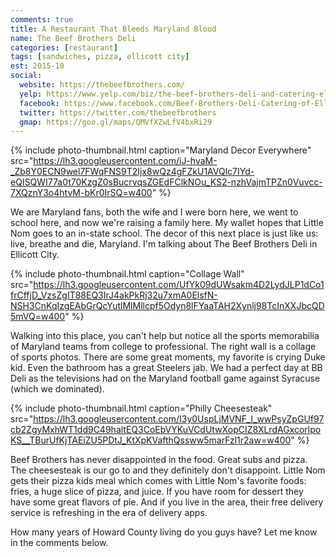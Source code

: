 ```yaml
---
comments: true
title: A Restaurant That Bleeds Maryland Blood
name: The Beef Brothers Deli
categories: [restaurant]
tags: [sandwiches, pizza, ellicott city]
est: 2015-10
social:
  website: https://thebeefbrothers.com/
  yelp: https://www.yelp.com/biz/the-beef-brothers-deli-and-catering-ellicott-city-2
  facebook: https://www.facebook.com/Beef-Brothers-Deli-Catering-of-Ellicott-City-182820738417762/
  twitter: https://twitter.com/thebeefbrothers
  gmap: https://goo.gl/maps/QMVfXZwLfV4bxRi29
---
```


{%
  include photo-thumbnail.html 
  caption="Maryland Decor Everywhere"
  src="https://lh3.googleusercontent.com/iJ-hvaM-_Zb8Y0ECN9wel7FWqFNS9T2Ijx8wQz4gFZkU1AVQlc7IYd-eQISQWI77a0t70KzgZ0sBucrvqsZGEdFClkNOu_KS2-nzhVajmTPZn0Vuvcc-7XQznY3o4htvM-bKr0IrSQ=w400"
%}

We are Maryland fans, both the wife and I were born here, we went to school here, and now we're raising a family here. My wallet hopes that Little Nom goes to an in-state school. The decor of this next place is just like us: live, breathe and die, Maryland. I'm talking about The Beef Brothers Deli in Ellicott City.

<!--more-->

{%
  include photo-thumbnail.html 
  caption="Collage Wall"
  src="https://lh3.googleusercontent.com/UfYk09dUWsakm4D2LydJLP1dCo1frCffjD_VzsZgIT88EQ3IrJ4akPkRj32u7xmA0ElsfN-NSH3CnKqIzgEAbGrQcYutlMlMllcpf5Odyn8lFYaaTAH2Xynlj98TcInXXJbcQD5mVQ=w400"
%}

Walking into this place, you can't help but notice all the sports memorabilia of Maryland teams from college to professional. The right wall is a collage of sports photos. There are some great moments, my favorite is crying Duke kid. Even the bathroom has a great Steelers jab. We had a perfect day at BB Deli as the televisions had on the Maryland football game against Syracuse (which we dominated).

{%
  include photo-thumbnail.html 
  caption="Philly Cheesesteak"
  src="https://lh3.googleusercontent.com/I3y0UspLjMVNF_I_wwPsyZpGUf97cb2ZgyMxhWT1dd9C49haltEQ3CoEbVYKuVCdUtwXopCIZ8XLrdAGxcorlpoKS__TBurUfKjTAEiZU5PDtJ_KtXpKVafthQssww5marFzl1r2aw=w400"
%}

Beef Brothers has never disappointed in the food. Great subs and pizza. The cheesesteak is our go to and they definitely don't disappoint. Little Nom gets their pizza kids meal which comes with Little Nom's favorite foods: fries, a huge slice of pizza, and juice. If you have room for dessert they have some great flavors of pie. And if you live in the area, their free delivery service is refreshing in the era of delivery apps.

How many years of Howard County living do you guys have? Let me know in the comments below.